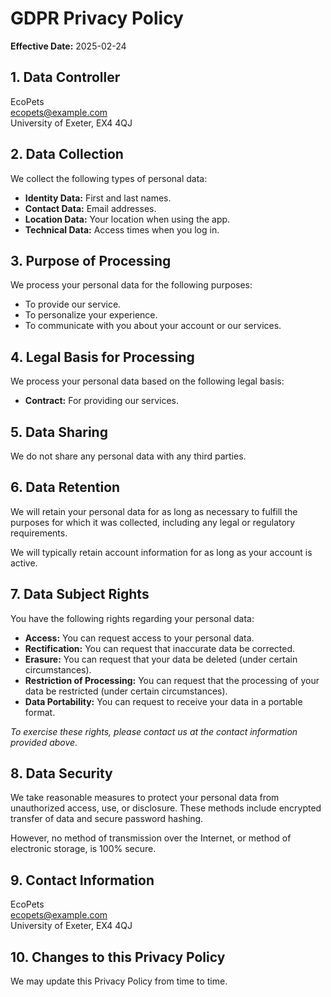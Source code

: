 # GDPR Privacy Policy

**Effective Date:** 2025-02-24

## 1. Data Controller

EcoPets\
ecopets@example.com\
University of Exeter, EX4 4QJ

## 2. Data Collection

We collect the following types of personal data:

* **Identity Data:** First and last names.
* **Contact Data:** Email addresses.
* **Location Data:** Your location when using the app.
* **Technical Data:** Access times when you log in.

## 3. Purpose of Processing

We process your personal data for the following purposes:

* To provide our service.
* To personalize your experience.
* To communicate with you about your account or our services.

## 4. Legal Basis for Processing

We process your personal data based on the following legal basis:

* **Contract:** For providing our services. 

## 5. Data Sharing

We do not share any personal data with any third parties.

## 6. Data Retention

We will retain your personal data for as long as necessary to fulfill the purposes for which it was collected, including any legal or regulatory requirements.

We will typically retain account information for as long as your account is active.

## 7. Data Subject Rights

You have the following rights regarding your personal data:

* **Access:** You can request access to your personal data.
* **Rectification:** You can request that inaccurate data be corrected.
* **Erasure:** You can request that your data be deleted (under certain circumstances).
* **Restriction of Processing:** You can request that the processing of your data be restricted (under certain circumstances).
* **Data Portability:** You can request to receive your data in a portable format.

*To exercise these rights, please contact us at the contact information provided above.*

## 8. Data Security

We take reasonable measures to protect your personal data from unauthorized access, use, or disclosure. These methods include encrypted transfer of data and secure password hashing.

However, no method of transmission over the Internet, or method of electronic storage, is 100% secure.

## 9. Contact Information

EcoPets\
ecopets@example.com\
University of Exeter, EX4 4QJ

## 10. Changes to this Privacy Policy

We may update this Privacy Policy from time to time.
